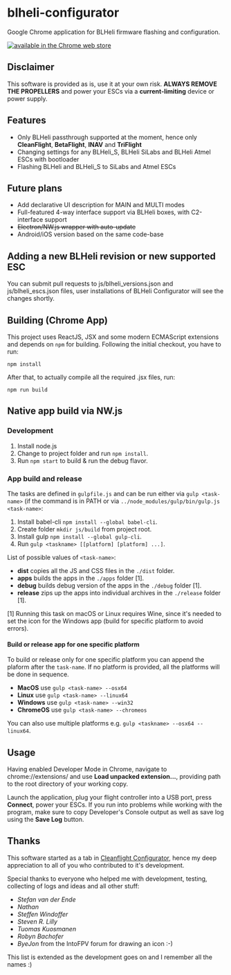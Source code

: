 # blheli-configurator

Google Chrome application for BLHeli firmware flashing and configuration.

[![available in the Chrome web store](https://developer.chrome.com/webstore/images/ChromeWebStore_Badge_v2_206x58.png)](https://chrome.google.com/webstore/detail/blheli-configurator/mejfjggmbnocnfibbibmoogocnjbcjnk)

## Disclaimer

This software is provided as is, use it at your own risk. **ALWAYS REMOVE THE PROPELLERS** and power your ESCs via a **current-limiting** device or power supply.

## Features

* Only BLHeli passthrough supported at the moment, hence only **CleanFlight**,  **BetaFlight**, **INAV** and **TriFlight**
* Changing settings for any BLHeli_S, BLHeli SiLabs and BLHeli Atmel ESCs with bootloader
* Flashing BLHeli and BLHeli_S to SiLabs and Atmel ESCs

## Future plans

* Add declarative UI description for MAIN and MULTI modes
* Full-featured 4-way interface support via BLHeli boxes, with C2-interface support
* ~~Electron/NW.js wrapper with auto-update~~
* Android/iOS version based on the same code-base

## Adding a new BLHeli revision or new supported ESC

You can submit pull requests to js/blheli_versions.json and js/blheli_escs.json files, user installations of BLHeli Configurator will see the changes shortly.

## Building (Chrome App)

This project uses ReactJS, JSX and some modern ECMAScript extensions and depends on `npm` for building.
Following the initial checkout, you have to run:
```
npm install
```
After that, to actually compile all the required .jsx files, run:
```
npm run build
```

## Native app build via NW.js

### Development

1. Install node.js
2. Change to project folder and run `npm install`.
3. Run `npm start` to build & run the debug flavor.

### App build and release

The tasks are defined in `gulpfile.js` and can be run either via `gulp <task-name>` (if the command is in PATH or via `../node_modules/gulp/bin/gulp.js <task-name>`:

1. Install babel-cli `npm install --global babel-cli`. 
2. Create folder `mkdir js/build` from project root.
3. Install gulp `npm install --global gulp-cli`.
4. Run `gulp <taskname> [[platform] [platform] ...]`.

List of possible values of `<task-name>`:
* **dist** copies all the JS and CSS files in the `./dist` folder.
* **apps** builds the apps in the `./apps` folder [1].
* **debug** builds debug version of the apps in the `./debug` folder [1].
* **release** zips up the apps into individual archives in the `./release` folder [1]. 

[1] Running this task on macOS or Linux requires Wine, since it's needed to set the icon for the Windows app (build for specific platform to avoid errors).

#### Build or release app for one specific platform
To build or release only for one specific platform you can append the plaform after the `task-name`.
If no platform is provided, all the platforms will be done in sequence.

* **MacOS** use `gulp <task-name> --osx64`
* **Linux** use `gulp <task-name> --linux64`
* **Windows** use `gulp <task-name> --win32`
* **ChromeOS** use `gulp <task-name> --chromeos`

You can also use multiple platforms e.g. `gulp <taskname> --osx64 --linux64`.


## Usage

Having enabled Developer Mode in Chrome, navigate to chrome://extensions/ and use **Load unpacked extension...**, providing path to the root directory of your working copy.

Launch the application, plug your flight controller into a USB port, press **Connect**, power your ESCs.
If you run into problems while working with the program, make sure to copy Developer's Console output as well as save log using the **Save Log** button.

## Thanks

This software started as a tab in [Cleanflight Configurator](https://github.com/cleanflight/cleanflight-configurator), hence my deep appreciation to all of you who contributed to it's development.

Special thanks to everyone who helped me with development, testing, collecting of logs and ideas and all other stuff:
* *Stefan van der Ende*
* *Nathan*
* *Steffen Windoffer*
* *Steven R. Lilly*
* *Tuomas Kuosmanen*
* *Robyn Bachofer*
* *ByeJon* from the IntoFPV forum for drawing an icon :-)

This list is extended as the development goes on and I remember all the names :)
